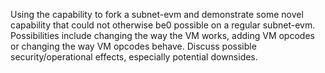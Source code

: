 Using the capability to fork a subnet-evm and demonstrate some novel capability that could not otherwise be0
 possible on a regular subnet-evm. Possibilities include changing the way the VM works, adding VM opcodes or 
 changing the way VM opcodes behave. Discuss possible security/operational effects, especially potential downsides.

